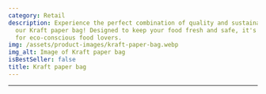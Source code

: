 ```yaml
---
category: Retail
description: Experience the perfect combination of quality and sustainability with
  our Kraft paper bag! Designed to keep your food fresh and safe, it's the ideal choice
  for eco-conscious food lovers.
img: /assets/product-images/kraft-paper-bag.webp
img_alt: Image of Kraft paper bag
isBestSeller: false
title: Kraft paper bag
---
```

---

